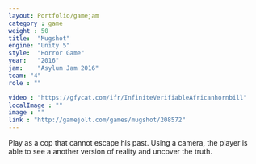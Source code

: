```yaml
---
layout: Portfolio/gamejam
category : game
weight : 50
title:  "Mugshot"
engine: "Unity 5"
style:  "Horror Game"
year:   "2016"
jam: 	"Asylum Jam 2016"
team: "4"
role : ""

video : "https://gfycat.com/ifr/InfiniteVerifiableAfricanhornbill"
localImage : ""
image : ""
link : "http://gamejolt.com/games/mugshot/208572"
---
```

Play as a cop that cannot escape his past. Using a camera, the player is able to see a another version of reality and uncover the truth.